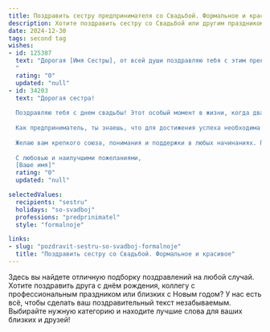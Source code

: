 ```yaml
---
title: Поздравить сестру предпринимателя со Свадьбой. Формальное и красивое
description: Хотите поздравить сестру со Свадьбой или другим праздником? Наш ИИ создаст незабываемое поздравление, а вы обязательно выделитесь среди других.  
date: 2024-12-30
tags: second tag
wishes:
- id: 125387
  text: "Дорогая [Имя Сестры], от всей души поздравляю тебя с этим прекрасным и важным событием – твоей свадьбой! Желаю тебе и твоему супругу крепкой любви, взаимопонимания и семейного благополучия. Пусть ваш союз будет наполнен радостью, счастьем и взаимной поддержкой.  Успехов тебе и в твоих деловых начинаниях, пусть предпринимательская жилка принесет  процветание и благополучие вашей семье.  Горжусь тобой!
  "
  rating: "0"
  updated: "null"
- id: 34203
  text: "Дорогая сестра!
  
  Поздравляю тебя с днем свадьбы! Этот особый момент в жизни, когда два сердца соединяются в едином порыве, наполнен невероятной радостью и надеждой.
  
  Как предприниматель, ты знаешь, что для достижения успеха необходима преданность, трудолюбие и стремление к новаторству. Именно эти качества выведут тебя и твоего избранника на новый уровень в ваших отношениях. Пусть ваша жизнь будет насыщенной, как успешный бизнес, и полна ярких событий, взаимопонимания и любви.
  
  Желаю вам крепкого союза, понимания и поддержки в любых начинаниях. Пусть каждый день будет полон счастья, уверенности и вдохновения. Да хранит вас любовь и благополучие на вашем совместном пути!
  
  С любовью и наилучшими пожеланиями,
  [Ваше имя]"
  rating: "0"
  updated: "null"

selectedValues:
  recipients: "sestru"
  holidays: "so-svadboj"
  professions: "predprinimatel"
  style: "formalnoje"

links:
- slug: "pozdravit-sestru-so-svadboj-formalnoje"
  title: "Поздравить сестру со Свадьбой. Формальное и красивое"
---
```


Здесь вы найдете отличную подборку поздравлений на любой случай.
Хотите поздравить друга с днём рождения, коллегу с профессиональным праздником или близких с Новым годом? У нас есть всё, чтобы сделать ваш поздравительный текст незабываемым. Выбирайте нужную категорию и находите лучшие слова для ваших близких и друзей!
